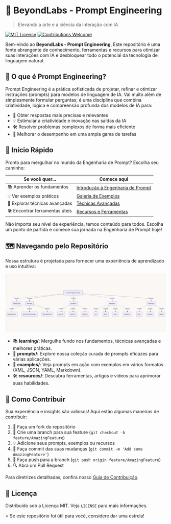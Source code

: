 # 🚀 BeyondLabs - Prompt Engineering

> Elevando a arte e a ciência da interação com IA

[![MIT License](https://img.shields.io/badge/License-MIT-green.svg)](https://choosealicense.com/licenses/mit/)
[![Contributions Welcome](https://img.shields.io/badge/Contributions-Welcome-brightgreen.svg?style=flat)](CONTRIBUTING.md)

Bem-vindo ao **BeyondLabs - Prompt Engineering**, Este repositório é uma fonte abrangente de conhecimento, ferramentas e recursos para otimizar suas interações com IA e desbloquear todo o potencial da tecnologia de linguagem natural.

## 🌟 O que é Prompt Engineering?

Prompt Engineering é a prática sofisticada de projetar, refinar e otimizar instruções (prompts) para modelos de linguagem de IA. Vai muito além de simplesmente formular perguntas; é uma disciplina que combina criatividade, lógica e compreensão profunda dos modelos de IA para:

- 🎯 Obter respostas mais precisas e relevantes
- 💡 Estimular a criatividade e inovação nas saídas da IA
- 🛠️ Resolver problemas complexos de forma mais eficiente
- 🚀 Melhorar o desempenho em uma ampla gama de tarefas

## 🚀 Início Rápido

Pronto para mergulhar no mundo da Engenharia de Prompt? Escolha seu caminho:

| Se você quer... | Comece aqui |
|-----------------|-------------|
| 📚 Aprender os fundamentos | [Introdução à Engenharia de Prompt](learning/fundamentals/README.md) |
| 💡 Ver exemplos práticos | [Galeria de Exemplos](examples/README.md) |
| 🧠 Explorar técnicas avançadas | [Técnicas Avançadas](learning/advanced_techniques/README.md) |
| 🛠️ Encontrar ferramentas úteis | [Recursos e Ferramentas](resources/README.md) |

Não importa seu nível de experiência, temos conteúdo para todos. Escolha um ponto de partida e comece sua jornada na Engenharia de Prompt hoje!

## 🗺️ Navegando pelo Repositório

Nossa estrutura é projetada para fornecer uma experiência de aprendizado e uso intuitiva:

![Prompt Engineering](assets/images/promptengineerhub.jpg)

- 📚 **learning/**: Mergulhe fundo nos fundamentos, técnicas avançadas e melhores práticas.
- 💬 **prompts/**: Explore nossa coleção curada de prompts eficazes para várias aplicações.
- 🧪 **examples/**: Veja prompts em ação com exemplos em vários formatos (XML, JSON, YAML, Markdown).
- 🛠️ **resources/**: Descubra ferramentas, artigos e vídeos para aprimorar suas habilidades.

## 🤝 Como Contribuir

Sua experiência e insights são valiosos! Aqui estão algumas maneiras de contribuir:

1. 🍴 Faça um fork do repositório
2. 🔧 Crie uma branch para sua feature (`git checkout -b feature/AmazingFeature`)
3. 💡 Adicione seus prompts, exemplos ou recursos
4. 📝 Faça commit das suas mudanças (`git commit -m 'Add some AmazingFeature'`)
5. 🚀 Faça push para a branch (`git push origin feature/AmazingFeature`)
6. 🔍 Abra um Pull Request

Para diretrizes detalhadas, confira nosso [Guia de Contribuição](CONTRIBUTING.md).

## 📜 Licença

Distribuído sob a Licença MIT. Veja `LICENSE` para mais informações.

⭐️ Se este repositório foi útil para você, considere dar uma estrela!
